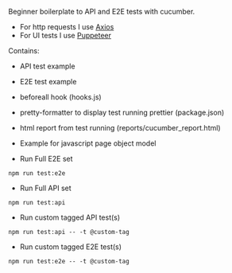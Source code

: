 Beginner boilerplate to API and E2E tests with cucumber.

 - For http requests I use [Axios](https://www.npmjs.com/package/axios)
 - For UI tests I use [Puppeteer](https://www.npmjs.com/package/puppeteer)

 Contains:
  - API test example
  - E2E test example
  - beforeall hook (hooks.js)
  - pretty-formatter to display test running prettier (package.json)
  - html report from test running (reports/cucumber_report.html)
  - Example for javascript page object model

 - Run Full E2E set
  ```
  npm run test:e2e
  ```

 - Run Full API set
  ```
  npm run test:api
  ```

 - Run custom tagged API test(s)
  ```
  npm run test:api -- -t @custom-tag
  ```

 - Run custom tagged E2E test(s)
  ```
  npm run test:e2e -- -t @custom-tag
  ```